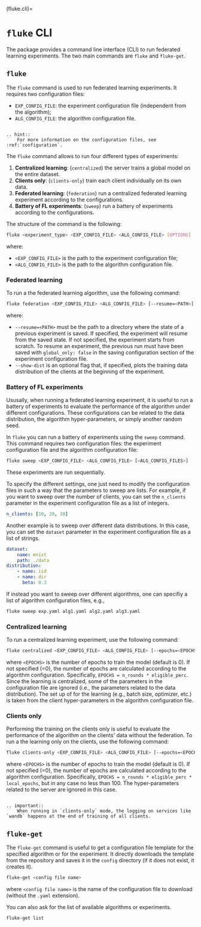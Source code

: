 (fluke.cli)=

# `fluke` CLI

The package provides a command line interface (CLI) to run federated learning experiments.
The two main commands are `fluke` and `fluke-get`.

## `fluke`

The `fluke` command is used to run federated learning experiments. It requires two configuration files:
- `EXP_CONFIG_FILE`: the experiment configuration file (independent from the algorithm);
- `ALG_CONFIG_FILE`: the algorithm configuration file.

```{eval-rst}

.. hint::
    For more information on the configuration files, see :ref:`configuration`.
```

The `fluke` command allows to run four different types of experiments:

1. **Centralized learning**: (`centralized`) the server trains a global model on the entire dataset.
2. **Clients only**: (`clients-only`) train each client individually on its own data.
3. **Federated learning**: (`federation`) run a centralized federated learning experiment according to the configurations.
4. **Battery of FL experiments**: (`sweep`) run a battery of experiments according to the configurations.


The structure of the command is the following:

```bash
fluke <experiment_type> <EXP_CONFIG_FILE> <ALG_CONFIG_FILE> [OPTIONS]
```

where:
- `<EXP_CONFIG_FILE>` is the path to the experiment configuration file;
- `<ALG_CONFIG_FILE>` is the path to the algorithm configuration file.


### Federated learning

To run a the federated learning algorithm, use the following command:

```bash
fluke federation <EXP_CONFIG_FILE> <ALG_CONFIG_FILE> [--resume=<PATH>] [--show-dist]
```

where:
- `--resume=<PATH>` must be the path to a directory where the state of a previous experiment is saved.
  If specified, the experiment will resume from the saved state. If not specified, the experiment starts from scratch.
  To resume an experiment, the previous run must have been saved with `global_only: false` in the saving configuration section of the experiment configuration file.
- `--show-dist` is an optional flag that, if specified, plots the training data distribution of the clients at the beginning of the experiment.

### Battery of FL experiments

Ususally, when running a federated learning experiment, it is useful to run a battery of experiments to evaluate the performance of the algorithm under different configurations. These configurations can be related to the data distribution, the algorithm hyper-parameters, or simply another random seed.

In `fluke` you can run a battery of experiments using the `sweep` command. This command requires two configuration files: the experiment configuration file and the algorithm configuration file:

```bash
fluke sweep <EXP_CONFIG_FILE> <ALG_CONFIG_FILE> [<ALG_CONFIG_FILES>]
```

These experiments are run sequentially.

To specify the different settings, one just need to modify the configuration files in such a way that the parameters to sweep are lists. For example, if you want to sweep over the number of clients, you can set the `n_clients` parameter in the experiment configuration file as a list of integers.

```yaml
n_clients: [10, 20, 30]
```

Another example is to sweep over different data distributions. In this case, you can set the `dataset` parameter in the experiment configuration file as a list of strings.

```yaml
dataset:
    name: mnist
    path: ./data
distribution:
    - name: iid
    - name: dir
      beta: 0.3
```

If instead you want to sweep over different algorithms, one can specifiy a list of algorithm configuration files, e.g.,

```bash
fluke sweep exp.yaml alg1.yaml alg2.yaml alg3.yaml
```


### Centralized learning

To run a centralized learning experiment, use the following command:

```bash
fluke centralized <EXP_CONFIG_FILE> <ALG_CONFIG_FILE> [--epochs=<EPOCHS>]
```

where `<EPOCHS>` is the number of epochs to train the model (default is 0). If not specified (=0), the number of epochs are calculated according to the algorithm configuration. Specifically, `EPOCHS = n_rounds * eligible_perc`.
Since the learning is centralized, some of the parameters in the configuration file are ignored (i.e., the parameters related to the data distribution). The set up of for the learning (e.g., batch size, optimizer, etc.) is taken from the client hyper-parameters in the algorithm configuration file.


### Clients only

Performing the training on the clients only is useful to evaluate the performance of the algorithm on the clients' data without the federation.
To run a the learning only on the clients, use the following command:

```bash
fluke clients-only <EXP_CONFIG_FILE> <ALG_CONFIG_FILE> [--epochs=<EPOCHS>]
```

where `<EPOCHS>` is the number of epochs to train the model (default is 0). If not specified (=0), the number of epochs are calculated according to the algorithm configuration. Specifically, `EPOCHS = n_rounds * eligible_perc * local_epochs`, but in any case no less than 100.
The hyper-parameters related to the server are ignored in this case.

```{eval-rst}

.. important::
    When running in `clients-only` mode, the logging on services like `wandb` happens at the end of training of all clients.
```

## `fluke-get`

The `fluke-get` command is useful to get a configuration file template for the specified algorithm or for the experiment.
It directly downloads the template from the repository and saves it in the `config` directory (if it does not exist, it creates it).

```bash
fluke-get <config file name>
```

where `<config file name>` is the name of the configuration file to download (without the `.yaml` extension).

You can also ask for the list of available algorithms or experiments.

```bash
fluke-get list
```
